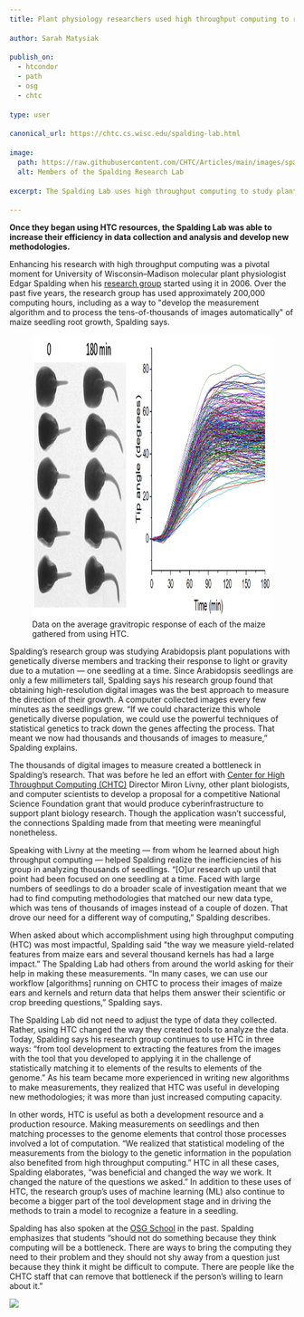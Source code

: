 ```yaml
---
title: Plant physiology researchers used high throughput computing to remedy research “bottleneck”

author: Sarah Matysiak

publish_on:
  - htcondor
  - path
  - osg
  - chtc
  
type: user

canonical_url: https://chtc.cs.wisc.edu/spalding-lab.html

image:
  path: https://raw.githubusercontent.com/CHTC/Articles/main/images/spaldinglab.jpg
  alt: Members of the Spalding Research Lab
  
excerpt: The Spalding Lab uses high throughput computing to study plant physiology.

---
```


**Once they began using HTC resources, the Spalding Lab was able to increase their efficiency in data collection and analysis and develop new methodologies.**

  

Enhancing his research with high throughput computing was a pivotal moment for University of Wisconsin–Madison molecular plant physiologist Edgar Spalding when his
[research group](https://spalding.botany.wisc.edu/) started using it in 2006. Over the past five years, the research group has used approximately 200,000 computing hours, including as a way to "develop the measurement algorithm and to process the tens-of-thousands of images automatically" of maize seedling root growth, Spalding says.

<figure class="figure float-end" style="margin-center: 1em">
  <img src='https://raw.githubusercontent.com/CHTC/Articles/main/images/maizespalding.jpg' height="500" width="1033" class="figure-img img-fluid rounded" alt="A graph of the average gravitropic response of each of the maize types">
  <figcaption class="figure-caption">Data on the average gravitropic response of each of the maize gathered from using HTC.<br/></figcaption>
</figure>


Spalding’s research group was studying Arabidopsis plant populations with genetically diverse members and tracking their response to light or gravity due to a mutation — one seedling at a time. Since Arabidopsis seedlings are only a few millimeters tall, Spalding says his research group found that obtaining high-resolution digital images was the best approach to measure the direction of their growth. A computer collected images every few minutes as the seedlings grew. “If we could characterize this whole genetically diverse population, we could use the powerful techniques of statistical genetics to track down the genes affecting the process. That meant we now had thousands and thousands of images to measure,” Spalding explains.

  

The thousands of digital images to measure created a bottleneck in Spalding’s research. That was before he led an effort with [Center for High Throughput Computing (CHTC)](https://chtc.cs.wisc.edu/) Director Miron Livny, other plant biologists, and computer scientists to develop a proposal for a competitive National Science Foundation grant that would produce cyberinfrastructure to support plant biology research. Though the application wasn’t successful, the connections Spalding made from that meeting were meaningful nonetheless.

  

Speaking with Livny at the meeting — from whom he learned about high throughput computing — helped Spalding realize the inefficiencies of his group in analyzing thousands of seedlings. “[O]ur research up until that point had been focused on one seedling at a time. Faced with large numbers of seedlings to do a broader scale of investigation meant that we had to find computing methodologies that matched our new data type, which was tens of thousands of images instead of a couple of dozen. That drove our need for a different way of computing,” Spalding describes.

  

When asked about which accomplishment using high throughput computing (HTC) was most impactful, Spalding said "the way we measure yield-related features from maize ears 
and several thousand kernels has had a large impact.” The Spalding Lab had others from around the world asking for their help in making these measurements. “In many cases, we can use our workflow [algorithms] running on CHTC to process their images of maize ears and kernels and return data that helps them answer their scientific or crop breeding questions,” Spalding says.

  

The Spalding Lab did not need to adjust the type of data they collected. Rather, using HTC changed the way they created tools to analyze the data. Today, Spalding says his research group continues to use HTC in three ways: “from tool development to extracting the features from the images with the tool that you developed to applying it in the challenge of statistically matching it to elements of the results to elements of the genome.” As his team became more experienced in writing new algorithms to make measurements, they realized that HTC was useful in developing new methodologies; it was more than just increased computing capacity.

  

In other words, HTC is useful as both a development resource and a production resource. Making measurements on seedlings and then matching processes to the genome elements that control those processes involved a lot of computation. “We realized that statistical modeling of the measurements from the biology to the genetic information in the population also benefited from high throughput computing.” HTC in all these cases, Spalding elaborates, “was beneficial and changed the way we work. It changed the nature of the questions we asked.” In addition to these uses of HTC, the research group’s uses of machine learning (ML) also continue to become a bigger part of the tool development stage and in driving the methods to train a model to recognize a feature in a seedling.

  

Spalding has also spoken at the [OSG School](https://osg-htc.org/user-school-2023/) in the past. Spalding emphasizes that students “should not do something because they think computing will be a bottleneck. There are ways to bring the computing they need to their problem and they should not shy away from a question just because they think it might be difficult to compute. There are people like the CHTC staff that can remove that bottleneck if the person’s willing to learn about it.”

![](https://lh7-us.googleusercontent.com/FTJuj2xrkuzBCGu8_mriZRRbnUk7i4foU9EYpnCZGxjEx7e1AhVXYatqnChnC8TtkmWZEBfO6HtkVUtjsDmBLDEMyOAVIBDIGPfIKrNFcg3bpFYDmr30qXq__qJH2rdCVM0AG3id3Eu44DP8CkVuo5g) 

